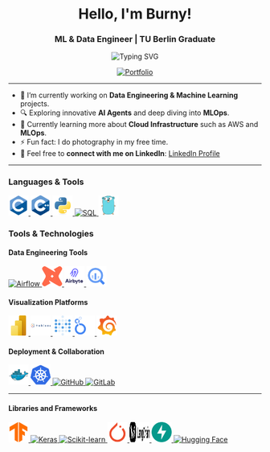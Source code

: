 <!-- Banner or Title -->
<h1 align="center">Hello, I'm Burny!</h1>
<h3 align="center">ML & Data Engineer | TU Berlin Graduate </h3>

<!-- Typing SVG (Optional) -->
<p align="center">
  <img 
    src="https://readme-typing-svg.herokuapp.com?color=%2336BCF7&size=25&center=true&vCenter=true&width=550&lines=Data+Engineer+%7C+ML+Engineer;Building+data+pipelines;Training+ML+%26+LLM+models;Always+exploring+new+ideas..."
    alt="Typing SVG"
  />
</p>


<!-- Profile or Portfolio Link -->
<p align="center">
  <a href="https://stahir01.github.io/" target="_blank">
    <img src="https://img.shields.io/badge/Visit-Portfolio-blue?style=for-the-badge&logo=google-chrome" alt="Portfolio" />
  </a>
</p>

---

- 🔭 I’m currently working on **Data Engineering & Machine Learning** projects.
- 🔍 Exploring innovative **AI Agents** and deep diving into **MLOps**.
- 🏫 Currently learning more about **Cloud Infrastructure** such as AWS and **MLOps**.
- ⚡ Fun fact: I do photography in my free time.
- 🔗 Feel free to **connect with me on LinkedIn**: [LinkedIn Profile](https://linkedin.com/in/syed-ali-murad-tahir)

---

<!-- Tech Stack / Languages -->
### Languages & Tools

<p align="left">
  <!-- C -->
  <a href="https://www.cprogramming.com/" target="_blank" rel="noreferrer">
    <img src="https://raw.githubusercontent.com/devicons/devicon/master/icons/c/c-original.svg" 
         alt="C" 
         width="40" 
         height="40"/>
  </a>

  <!-- C++ -->
  <a href="https://www.w3schools.com/cpp/" target="_blank" rel="noreferrer">
    <img src="https://raw.githubusercontent.com/devicons/devicon/master/icons/cplusplus/cplusplus-original.svg" 
         alt="C++" 
         width="40" 
         height="40"/>
  </a>

  <!-- Python -->
  <a href="https://www.python.org" target="_blank" rel="noreferrer">
    <img src="https://raw.githubusercontent.com/devicons/devicon/master/icons/python/python-original.svg" 
         alt="Python" 
         width="40" 
         height="40"/>
  </a>

  <!-- SQL -->
  <a href="https://www.w3schools.com/sql/" target="_blank" rel="noreferrer">
    <img src="https://getlogo.net/wp-content/uploads/2020/03/sql-projekt-ag-logo-vector.png" 
         alt="SQL" 
         width="40" 
         height="40"/>
  </a>

  <a href="https://go.dev/" target="_blank" rel="noreferrer">
    <img src="https://raw.githubusercontent.com/devicons/devicon/master/icons/go/go-original.svg" 
         alt="Golang" 
         width="40" 
         height="40"/>
  </a>

  
</p>

### Tools & Technologies

#### Data Engineering Tools
<p align="left">
  <a href="https://airflow.apache.org/" target="_blank">
    <img src="https://cdn.jsdelivr.net/gh/devicons/devicon@latest/icons/apacheairflow/apacheairflow-original.svg" alt="Airflow" width="40" height="40"/>
  </a>
  <a href="https://www.getdbt.com/" target="_blank">
    <img src="Images/LogosDbtIcon.svg" alt="dbt" width="40" height="40"/>
  </a>
  <a href="https://airbyte.com/" target="_blank">
    <img src="Images/airbyte-inc-logo-vector.svg" alt="Airbyte" width="40" height="40"/>
  </a>
  <a href="https://cloud.google.com/bigquery" target="_blank">
    <img src="Images/bigquery-svgrepo-com.svg" alt="BigQuery" width="40" height="40"/>
  </a>
</p>

#### Visualization Platforms
<p align="left">
  <a href="https://powerbi.microsoft.com/" target="_blank">
    <img src="Images/power-bi-icon.svg" alt="Power BI" width="40" height="40"/>
  </a>
  <a href="https://www.tableau.com/" target="_blank">
    <img src="Images/tableau-svgrepo-com.svg" alt="Tableau" width="40" height="40"/>
  </a>
  <a href="https://www.metabase.com/" target="_blank">
    <img src="Images/metabase-svgrepo-com.svg" alt="Metabase" width="40" height="40"/>
  </a>
  <a href="https://lookerstudio.google.com/" target="_blank">
    <img src="Images/looker-svgrepo-com.svg" alt="Looker Studio" width="40" height="40"/>
  </a>
  <a href="https://grafana.com/" target="_blank">
    <img src="Images/grafana-svgrepo-com.svg" alt="Grafana" width="40" height="40"/>
  </a>
</p>

#### Deployment & Collaboration
<p align="left">
  <a href="https://www.docker.com/" target="_blank">
    <img src="https://raw.githubusercontent.com/devicons/devicon/master/icons/docker/docker-original.svg" alt="Docker" width="40" height="40"/>
  </a>
  <a href="https://kubernetes.io/" target="_blank">
    <img src="https://raw.githubusercontent.com/devicons/devicon/master/icons/kubernetes/kubernetes-plain.svg" alt="Kubernetes" width="40" height="40"/>
  </a>
  <a href="https://github.com/" target="_blank">
    <img src="https://raw.githubusercontent.com/rahuldkjain/github-profile-readme-generator/master/src/images/icons/Social/github.svg" alt="GitHub" width="40" height="40"/>
  </a>
  <a href="https://gitlab.com/" target="_blank">
  <img src="https://cdn.jsdelivr.net/gh/devicons/devicon@latest/icons/gitlab/gitlab-original-wordmark.svg" alt="GitLab" width="40" height="40"/>
  </a>
</p>

---

#### Libraries and Frameworks
<p align="left">
  <a href="https://www.tensorflow.org/" target="_blank">
    <img src="https://raw.githubusercontent.com/devicons/devicon/master/icons/tensorflow/tensorflow-original.svg" alt="TensorFlow" width="40" height="40"/>
  </a>
  <a href="https://keras.io/" target="_blank">
    <img src="https://upload.wikimedia.org/wikipedia/commons/a/ae/Keras_logo.svg" alt="Keras" width="40" height="40"/>
  </a>
  <a href="https://scikit-learn.org/" target="_blank">
    <img src="https://upload.wikimedia.org/wikipedia/commons/0/05/Scikit_learn_logo_small.svg" alt="Scikit-learn" width="40" height="40"/>
  </a>
  <a href="https://pytorch.org/" target="_blank">
    <img src="https://raw.githubusercontent.com/devicons/devicon/master/icons/pytorch/pytorch-original.svg" alt="PyTorch" width="40" height="40"/>
  </a>
  <a href="https://python.langchain.com/" target="_blank">
    <img src="Images/langchain.svg" alt="LangChain" width="40" height="40"/>
  </a>
  <a href="https://fastapi.tiangolo.com/" target="_blank">
    <img src="Images/fastapi-1.svg" alt="FastAPI" width="40" height="40"/>
  </a>
  <a href="https://huggingface.co/" target="_blank">
    <img src="https://huggingface.co/front/assets/huggingface_logo.svg" alt="Hugging Face" width="40" height="40"/>
  </a>
</p>


<!-- GitHub Stats (Optional) 
<details>
  <summary><b>My GitHub Stats</b></summary>
  <br/>
  <p align="center">
    <img src="https://github-readme-stats.vercel.app/api?username=stahir01&show_icons=true&theme=radical" alt="Burny's GitHub stats" />
  </p>
  <p align="center">
    <img src="https://github-readme-streak-stats.herokuapp.com/?user=stahir01&theme=radical" alt="Burny's GitHub streak" />
  </p>
</details>
-->

<!-- GitHub Trophy (Optional) 
<details>
  <summary><b>Trophies</b></summary>
  <br/>
  <p align="center">
    <img src="https://github-profile-trophy.vercel.app/?username=stahir01&theme=radical" alt="GitHub Trophies"/>
  </p>
</details>
-->
